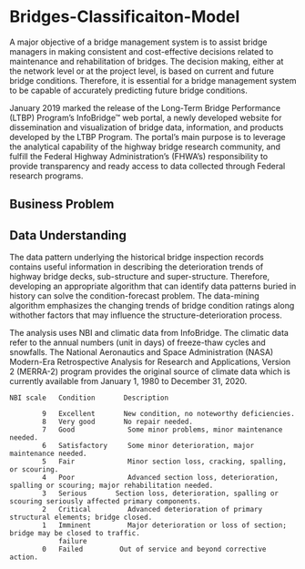 




# Bridges-Classificaiton-Model

A major objective of a bridge management system is to assist bridge managers in making consistent and cost-effective decisions related to maintenance and rehabilitation of bridges. The decision making, either at the network level or at the project level, is based on current and future bridge conditions. Therefore, it is essential for a bridge management system to be capable of accurately predicting future bridge conditions. 

January 2019 marked the release of the Long-Term Bridge Performance (LTBP) Program’s InfoBridge™ web portal, a newly developed website for dissemination and visualization of bridge data, information, and products developed by the LTBP Program. The portal’s main purpose is to leverage the analytical capability of the highway bridge research community, and fulfill the Federal Highway Administration’s (FHWA’s) responsibility to provide transparency and ready access to data collected through Federal research programs.

## Business Problem


## Data Understanding

The data pattern underlying the historical bridge inspection records contains useful information in
describing the deterioration trends of highway bridge decks, sub-structure and super-structure. Therefore, developing an appropriate
algorithm that can identify data patterns buried in history can solve the condition-forecast problem. The data-mining algorithm emphasizes the changing trends of bridge condition ratings along withother factors that may influence the structure-deterioration process.

The analysis uses NBI and climatic data from InfoBridge. The climatic data refer to the annual
numbers (unit in days) of freeze-thaw cycles and snowfalls. The National Aeronautics and Space
Administration (NASA) Modern-Era Retrospective Analysis for Research and Applications,
Version 2 (MERRA-2) program provides the original source of climate data  which is currently available from January 1, 1980 to December 31, 2020.

```
NBI scale	Condition	    Description

        9	Excellent	    New condition, no noteworthy deficiencies.
        8	Very good	    No repair needed.
        7	Good	         Some minor problems, minor maintenance needed.
        6	Satisfactory	 Some minor deterioration, major maintenance needed.
        5	Fair	         Minor section loss, cracking, spalling, or scouring.
        4	Poor	         Advanced section loss, deterioration, spalling or scouring; major rehabilitation needed. 
        3	Serious	      Section loss, deterioration, spalling or scouring seriously affected primary components.
        2	Critical	     Advanced deterioration of primary structural elements; bridge closed. 
        1	Imminent         Major deterioration or loss of section; bridge may be closed to traffic.
            failure
        0	Failed	       Out of service and beyond corrective action.

 ```
